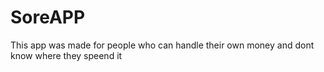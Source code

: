 # SoreAPP
This app was made for people who can handle their own money and dont know where they speend it
